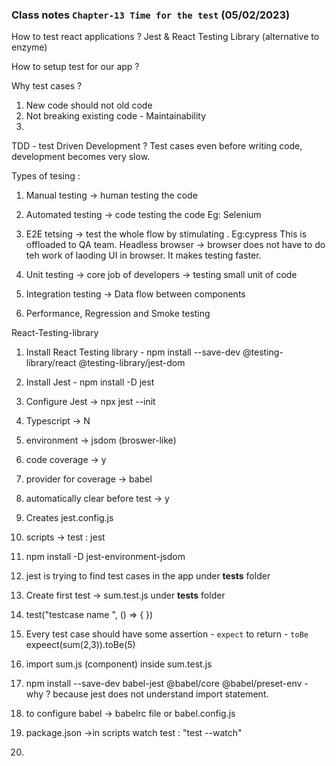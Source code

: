 ### Class notes `Chapter-13 Time for the test` (05/02/2023)

How to test react applications ? Jest & React Testing Library (alternative to enzyme)

How to setup test for our app ? 



Why test cases ? 

1. New code should not old code 
2. Not breaking existing code - Maintainability 
3. 

TDD - test Driven Development ? Test cases even before writing code, development becomes very slow. 

Types of tesing : 
1. Manual testing -> human testing the code
2. Automated testing -> code testing the code  Eg: Selenium 

3. E2E tetsing -> test the whole flow by stimulating . Eg:cypress 
This is offloaded to QA team. 
Headless browser -> browser does not have to do teh work of laoding UI in browser. It makes testing faster. 

4. Unit testing -> core job of developers -> testing small unit of code 

5. Integration testing -> Data flow between components 

6. Performance, Regression and Smoke testing 


React-Testing-library
1. Install React Testing library - npm install --save-dev @testing-library/react @testing-library/jest-dom
2. Install Jest - npm install -D jest
3. Configure Jest -> npx jest --init 
4. Typescript -> N
5. environment -> jsdom (broswer-like)
6. code coverage -> y
7. provider for coverage -> babel 
8. automatically clear before test -> y 
9. Creates jest.config.js 
10. scripts -> test : jest 
11. npm install -D jest-environment-jsdom
12. jest is trying to find test cases in the app under __tests__ folder 
13. Create first test -> sum.test.js under __tests__ folder
14. test("testcase name ", () => { })
15. Every test case should have some assertion -  `expect` to return - `toBe`  expeect(sum(2,3)).toBe(5) 
16. import sum.js (component) inside sum.test.js 
17. npm install --save-dev babel-jest @babel/core @babel/preset-env - why ? because jest does not understand import statement. 
18. to configure babel -> babelrc file or babel.config.js
19. package.json ->in scripts  watch test : "test --watch"
 
20. 









